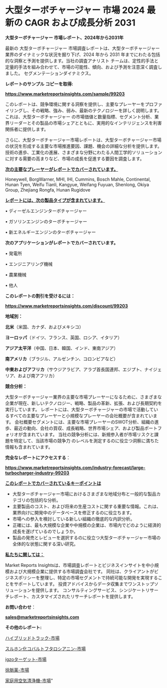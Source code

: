 # 大型ターボチャージャー 市場 2024 最新の CAGR および成長分析 2031

<strong>大型ターボチャージャー 市場レポート、2024年から2031年</strong>

最新の 大型ターボチャージャー 市場調査レポートは、大型ターボチャージャー 業界のダイナミックな状況を掘り下げ、2024 年から 2031 年までにわたる包括的な洞察と予測を提供します。当社の調査アナリスト チームは、定性的手法と定量的手法を組み合わせて、市場の可能性、傾向、および予測を注意深く調査しました。 セグメンテーションダイナミクス。



<strong>レポートのサンプル コピーを取得:</strong> <a href=https://www.marketreportsinsights.com/sample/99203>

<strong><u>https://www.marketreportsinsights.com/sample/99203</u></strong></a>

このレポートは、競争環境に関する洞察を提供し、主要なプレーヤーをプロファイリングし、その戦略、強み、弱み、最新のテクノロジーを詳しく説明します。 これは、大型ターボチャージャー の市場価値と数量指標、セグメント分析、業界リーダーとその製品の市場シェアとともに、実用的なインテリジェンスを利害関係者に提供します。

さらに、大型ターボチャージャー市場レポートは、大型ターボチャージャー市場の状況を形成する主要な市場推進要因、課題、機会の詳細な分析を提供します。 技術の進歩、工業化の進展、さまざまな分野にわたる人間工学的ソリューションに対する需要の高まりなど、市場の成長を促進する要因を調査します。



<strong><u>次の主要なプレーヤーがレポートでカバーされています。</u></strong>

Honeywell, BorgWarner, MHI, IHI, Cummins, Bosch Mahle, Continental, Hunan Tyen, Weifu Tianli, Kangyue, Weifang Fuyuan, Shenlong, Okiya Group, Zhejiang Rongfa, Hunan Rugidove



<strong><u><b>レポートには、次の製品タイプが含まれています。</b></u></strong>

• ディーゼルエンジンターボチャージャー

• ガソリンエンジンのターボチャージャー

• 新エネルギーエンジンのターボチャージャー



<strong><b>次のアプリケーションがレポートでカバーされています。</b></strong>

• 発電所

• エンジニアリング機械

• 農業機械

• 他人



<strong><b>このレポートの割引を受けるには：</b></strong><a href=https://www.marketreportsinsights.com/discount/99203>

<strong><u>https://www.marketreportsinsights.com/discount/99203</u></strong></a>



<strong>地域別：</strong>



<strong>北米</strong>（米国、カナダ、およびメキシコ）



<strong>ヨーロッパ</strong>（ドイツ、フランス、英国、ロシア、イタリア）



<strong>アジア太平洋</strong>（中国、日本、韓国、インド、東南アジア）



<strong>南アメリカ</strong>（ブラジル、アルゼンチン、コロンビアなど）



<strong>中東およびアフリカ</strong>（サウジアラビア、アラブ首長国連邦、エジプト、ナイジェリア、および南アフリカ）



<strong>競合分析：</strong>

大型ターボチャージャー業界の主要な市場プレーヤーになるために、さまざまな企業が現在、新しいテクノロジー、戦略、製品の革新、拡張、および長期契約を実行しています。 レポートには、大型ターボチャージャーの市場で活動しているすべての主要なプレーヤーと小規模なプレーヤーの会社概要が含まれています。 会社概要セグメントには、主要な市場プレーヤーのSWOT分析、組織の進歩、最近の動向、会社の買収、成長戦略、世界市場シェア、および製品ポートフォリオが含まれています。 当社の競争分析には、新規参入者が市場リスクと課題を特定して、当該市場の競争力 のレベルを測定するのに役立つ洞察に満ちた情報も含まれています。



<strong>完全なレポートにアクセスする</strong>：

<a href=https://www.marketreportsinsights.com/industry-forecast/large-turbocharger-industry-99203>

<strong><u>https://www.marketreportsinsights.com/industry-forecast/large-turbocharger-industry-99203</u></strong></a>



<strong><u><b>このレポートでカバーされているキーポイントは</b></u></strong>
<ul>
  <li>大型ターボチャージャー市場におけるさまざまな地域分布と一般的な製品カテゴリの包括的な分析。</li>
  <li>主要製品のコスト、および将来の生産コストに関する重要な情報。これは、業界向けに開発中のデータベースを修正するのに役立ちます。</li>
  <li>市場への参入を検討している新しい組織の徹底的な内訳分析。</li>
  <li>正確には、最も大規模な企業や中規模の企業は、市場内でどのように経済的成長を遂げているのでしょうか。</li>
  <li>製品の発売とレビューを選択するのに役立つ大型ターボチャージャー市場の全体的な状態に関する深い研究。</li>
</ul>


<strong><u><b>私たちに関しては：</b></u></strong>

Market Reports Insightsは、市場調査レポートとビジネスインサイトを中小規模および大規模企業に提供する市場調査会社です。 同社は、クライアントがビジネスポリシーを整理し、特定の市場セグメントで持続可能な開発を実現することをサポートしています。 投資アドバイスからデータ収集までワンストップソリューションを提供します。 コンサルティングサービス、シンジケートリサーチレポート、カスタマイズされたリサーチレポートを提供します。



<strong><b>お問い合わせ</b></strong>：

<a href=mailto:sales@marketreportsinsights.com>

<strong><u>sales@marketreportsinsights.com</u></strong></a>



<strong>その他のレポート:</strong>

<a href=https://www.linkedin.com/pulse/ハイブリッドトラック-市場-2023-swot-分析と成長率-2030-xmref/>ハイブリッドトラック-市場</a>

<a href=https://www.linkedin.com/pulse/スルホン化コバルトフタロシアニン-市場-2030-年までの需要に焦点を当てた-2023-年調査レポート-pr-news-hub-cpagf/>スルホン化コバルトフタロシアニン-市場</a>

<a href=https://www.linkedin.com/pulse/igzoターゲット-市場-2023-swot-分析と成長率-2030-pr-news-hub-x0x3f/>igzoターゲット-市場</a>

<a href=https://www.linkedin.com/pulse/徐脈薬-市場-2023-競争分析と事業成長-2030-trend-tracking-toolbox-24-analysis-ndyof/>徐脈薬-市場</a>

<a href=https://www.linkedin.com/pulse/家庭用空気清浄機-市場-2023-swot-分析と最新イノベーション-2030-agqcc/>家庭用空気清浄機-市場</a>"
